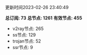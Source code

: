 更新时间2023-02-26 23:40:49

**总订阅: 73**
**总节点: 1261**
**有效节点: 455**
- v2ray节点: 265
- ss节点: 129
- trojan节点: 52
- ssr节点: 9
